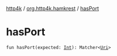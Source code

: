 [http4k](../index.md) / [org.http4k.hamkrest](index.md) / [hasPort](./has-port.md)

# hasPort

`fun hasPort(expected: `[`Int`](https://kotlinlang.org/api/latest/jvm/stdlib/kotlin/-int/index.html)`): Matcher<`[`Uri`](../org.http4k.core/-uri/index.md)`>`
